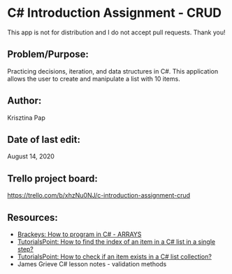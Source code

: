 # C# Introduction Assignment - CRUD

This app is not for distribution and I do not accept pull requests. Thank you!

## Problem/Purpose: 
Practicing decisions, iteration, and data structures in C#.
This application allows the user to create and manipulate a list with 10 items.

## Author:
Krisztina Pap

## Date of last edit: 
August 14, 2020

## Trello project board:
https://trello.com/b/xhzNu0NJ/c-introduction-assignment-crud

## Resources:
- [Brackeys: How to program in C# - ARRAYS](https://www.youtube.com/watch?reload=9&v=RQ0JHMGiobo&feature=youtu.be)
- [TutorialsPoint: How to find the index of an item in a C# list in a single step?](https://www.tutorialspoint.com/How-to-find-the-index-of-an-item-in-a-Chash-list-in-a-single-step)
- [TutorialsPoint: How to check if an item exists in a C# list collection?](https://www.tutorialspoint.com/How-to-check-if-an-item-exists-in-a-Chash-list-collection)
- James Grieve C# lesson notes - validation methods